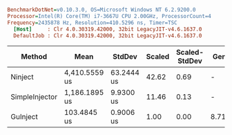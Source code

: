 ``` ini

BenchmarkDotNet=v0.10.3.0, OS=Microsoft Windows NT 6.2.9200.0
Processor=Intel(R) Core(TM) i7-3667U CPU 2.00GHz, ProcessorCount=4
Frequency=2435878 Hz, Resolution=410.5296 ns, Timer=TSC
  [Host]     : Clr 4.0.30319.42000, 32bit LegacyJIT-v4.6.1637.0
  DefaultJob : Clr 4.0.30319.42000, 32bit LegacyJIT-v4.6.1637.0


```
 |         Method |          Mean |     StdDev | Scaled | Scaled-StdDev |  Gen 0 | Allocated |
 |--------------- |-------------- |----------- |------- |-------------- |------- |---------- |
 |        Ninject | 4,410.5559 us | 63.2444 us |  42.62 |          0.69 |      - | 183.68 kB |
 | SimpleInjector | 1,186.1895 us |  9.9300 us |  11.46 |          0.13 |      - |  77.27 kB |
 |       GuInject |   103.4845 us |  0.9006 us |   1.00 |          0.00 | 8.7162 |  20.75 kB |
